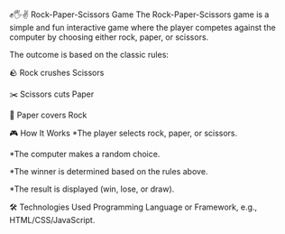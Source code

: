 ✊🖐✌️ Rock-Paper-Scissors Game
The Rock-Paper-Scissors game is a simple and fun interactive game where the player competes against the computer by choosing either rock, paper, or scissors.

The outcome is based on the classic rules:

🪨 Rock crushes Scissors

✂️ Scissors cuts Paper

📄 Paper covers Rock

🎮 How It Works
*The player selects rock, paper, or scissors.

*The computer makes a random choice.

*The winner is determined based on the rules above.

*The result is displayed (win, lose, or draw).

🛠️ Technologies Used
Programming Language or Framework, e.g., HTML/CSS/JavaScript.

